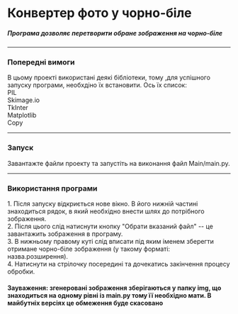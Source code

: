 <h1>Конвертер фото у чорно-біле</h1>
<h5>Програма дозволяє перетворити обране зображення на чорно-біле</h5>
<hr>
<h3>Попередні вимоги</h3>
В цьому проекті використані деякі бібліотеки, тому ,для успішного запуску
програми, необхдіно їх встановити. Ось їх список:<br>
PIL<br>
Skimage.io<br>
TkInter<br>
Matplotlib<br>
Copy<br>

<hr>


<h3>Запуск</h3>
Завантажте файли проекту та запустіть на виконання файл Main/main.py.
<hr>
<h3>Використання програми</h3>
1. Після запуску відкриється нове вікно. В його нижній частині знаходиться
рядок, в який необхідно внести шлях до потрібного зображення.<br>
2. Після цього слід натиснути кнопку "Обрати вказаний файл" -- це
завантажить зображення в програму.<br>
3. В нижньому правому куті слід вписати під яким іменем зберегти отримане
чорно-біле зображення (у такому форматі: назва.розширення).<br>
4. Натиснути на стрілочку посередині та дочекатись закінчення процесу обробки.<br>
<h4>Зауваження: згенеровані зображення зберігаються у папку img, що знаходиться на одному рівні із main.py
тому її необхідно мати. В майбутніх версіях це обмеження буде скасовано</h4>
